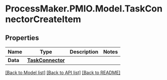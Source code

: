 # ProcessMaker.PMIO.Model.TaskConnectorCreateItem
## Properties

Name | Type | Description | Notes
------------ | ------------- | ------------- | -------------
**Data** | [**TaskConnector**](TaskConnector.md) |  | 

[[Back to Model list]](../README.md#documentation-for-models) [[Back to API list]](../README.md#documentation-for-api-endpoints) [[Back to README]](../README.md)

